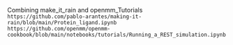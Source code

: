 Combining make_it_rain and openmm_Tutorials  
`https://github.com/pablo-arantes/making-it-rain/blob/main/Protein_ligand.ipynb`  
`https://github.com/openmm/openmm-cookbook/blob/main/notebooks/tutorials/Running_a_REST_simulation.ipynb`  
